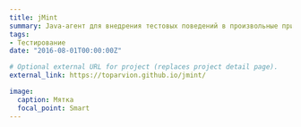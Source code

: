 ```yaml
---
title: jMint
summary: Java-агент для внедрения тестовых поведений в произвольные приложения
tags:
- Тестирование
date: "2016-08-01T00:00:00Z"

# Optional external URL for project (replaces project detail page).
external_link: https://toparvion.github.io/jmint/

image:
  caption: Мятка
  focal_point: Smart
---
```

